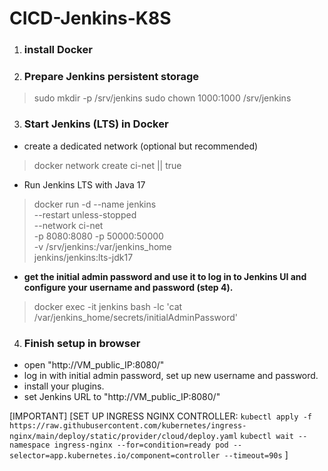 # CICD-Jenkins-K8S

1) ### install Docker

2) ### Prepare Jenkins persistent storage
> sudo mkdir -p /srv/jenkins
> sudo chown 1000:1000 /srv/jenkins

3) ### Start Jenkins (LTS) in Docker
- create a dedicated network (optional but recommended)
> docker network create ci-net || true

- Run Jenkins LTS with Java 17
> docker run -d --name jenkins \
--restart unless-stopped \
--network ci-net \
-p 8080:8080 -p 50000:50000 \
-v /srv/jenkins:/var/jenkins_home \
jenkins/jenkins:lts-jdk17

- **get the initial admin password and use it to log in to Jenkins UI and configure your username and password (step 4).**
> docker exec -it jenkins bash -lc 'cat /var/jenkins_home/secrets/initialAdminPassword'

4) ### Finish setup in browser
- open "http://VM_public_IP:8080/"
- log in with initial admin password, set up new username and password.
- install your plugins.
- set Jenkins URL to "http://VM_public_IP:8080/"

[IMPORTANT]
[SET UP INGRESS NGINX CONTROLLER: 
```kubectl apply -f https://raw.githubusercontent.com/kubernetes/ingress-nginx/main/deploy/static/provider/cloud/deploy.yaml```
```kubectl wait --namespace ingress-nginx --for=condition=ready pod --selector=app.kubernetes.io/component=controller --timeout=90s```
]


